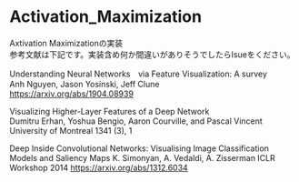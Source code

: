 # Activation_Maximization

Axtivation Maximizationの実装  
参考文献は下記です。実装含め何か間違いがありそうでしたらIsueをください。

Understanding Neural Networks　via Feature Visualization: A survey  
Anh Nguyen, Jason Yosinski, Jeff Clune  
https://arxiv.org/abs/1904.08939  

Visualizing Higher-Layer Features of a Deep Network  
Dumitru Erhan, Yoshua Bengio, Aaron Courville, and Pascal Vincent  
University of Montreal 1341 (3), 1

Deep Inside Convolutional Networks: Visualising Image Classification Models and Saliency Maps
K. Simonyan, A. Vedaldi, A. Zisserman 
ICLR Workshop 2014 
https://arxiv.org/abs/1312.6034
